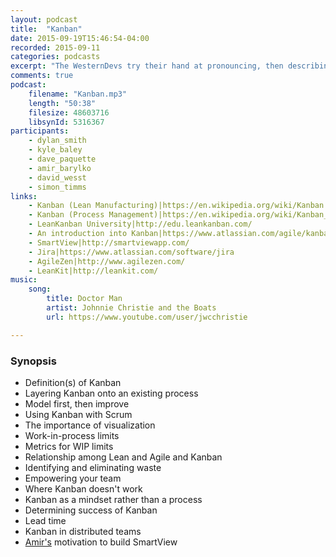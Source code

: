 ```yaml
---
layout: podcast
title:  "Kanban"
date: 2015-09-19T15:46:54-04:00
recorded: 2015-09-11
categories: podcasts
excerpt: "The WesternDevs try their hand at pronouncing, then describing Kanban"
comments: true
podcast:
    filename: "Kanban.mp3"
    length: "50:38"
    filesize: 48603716
    libsynId: 5316367
participants:
    - dylan_smith
    - kyle_baley
    - dave_paquette
    - amir_barylko
    - david_wesst
    - simon_timms
links:
    - Kanban (Lean Manufacturing)|https://en.wikipedia.org/wiki/Kanban
    - Kanban (Process Management)|https://en.wikipedia.org/wiki/Kanban_(development)
    - LeanKanban University|http://edu.leankanban.com/
    - An introduction into Kanban|https://www.atlassian.com/agile/kanban
    - SmartView|http://smartviewapp.com/
    - Jira|https://www.atlassian.com/software/jira
    - AgileZen|http://www.agilezen.com/
    - LeanKit|http://leankit.com/
music:
    song:
        title: Doctor Man
        artist: Johnnie Christie and the Boats
        url: https://www.youtube.com/user/jwcchristie

---
```


### Synopsis

* Definition(s) of Kanban
* Layering Kanban onto an existing process
* Model first, then improve
* Using Kanban with Scrum
* The importance of visualization
* Work-in-process limits
* Metrics for WIP limits
* Relationship among Lean and Agile and Kanban
* Identifying and eliminating waste
* Empowering your team
* Where Kanban doesn't work
* Kanban as a mindset rather than a process
* Determining success of Kanban
* Lead time
* Kanban in distributed teams
* [Amir's](http://www.westerndevs.com/bios/amir_barylko/) motivation to build SmartView
